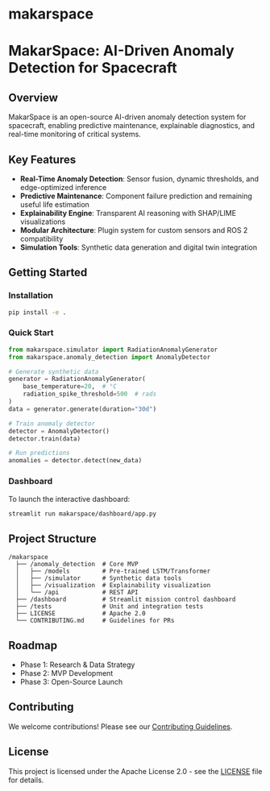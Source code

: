 # makarspace

# MakarSpace: AI-Driven Anomaly Detection for Spacecraft

## Overview
MakarSpace is an open-source AI-driven anomaly detection system for spacecraft, enabling predictive maintenance, explainable diagnostics, and real-time monitoring of critical systems.

## Key Features
- **Real-Time Anomaly Detection**: Sensor fusion, dynamic thresholds, and edge-optimized inference
- **Predictive Maintenance**: Component failure prediction and remaining useful life estimation
- **Explainability Engine**: Transparent AI reasoning with SHAP/LIME visualizations
- **Modular Architecture**: Plugin system for custom sensors and ROS 2 compatibility
- **Simulation Tools**: Synthetic data generation and digital twin integration

## Getting Started

### Installation
```bash
pip install -e .
```

### Quick Start
```python
from makarspace.simulator import RadiationAnomalyGenerator
from makarspace.anomaly_detection import AnomalyDetector

# Generate synthetic data
generator = RadiationAnomalyGenerator(
    base_temperature=20,  # °C
    radiation_spike_threshold=500  # rads
)
data = generator.generate(duration="30d")

# Train anomaly detector
detector = AnomalyDetector()
detector.train(data)

# Run predictions
anomalies = detector.detect(new_data)
```

### Dashboard
To launch the interactive dashboard:
```bash
streamlit run makarspace/dashboard/app.py
```

## Project Structure
```
/makarspace
  ├── /anomaly_detection  # Core MVP  
  │   ├── /models         # Pre-trained LSTM/Transformer  
  │   ├── /simulator      # Synthetic data tools  
  │   ├── /visualization  # Explainability visualization
  │   └── /api            # REST API
  ├── /dashboard          # Streamlit mission control dashboard
  ├── /tests              # Unit and integration tests
  ├── LICENSE             # Apache 2.0  
  └── CONTRIBUTING.md     # Guidelines for PRs  
```

## Roadmap
- Phase 1: Research & Data Strategy
- Phase 2: MVP Development
- Phase 3: Open-Source Launch

## Contributing
We welcome contributions! Please see our [Contributing Guidelines](CONTRIBUTING.md).

## License
This project is licensed under the Apache License 2.0 - see the [LICENSE](LICENSE) file for details.
